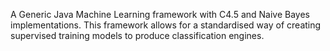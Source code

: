 A Generic Java Machine Learning framework with C4.5 and Naive Bayes implementations. This framework allows for a standardised way of creating supervised training models to produce classification engines.
